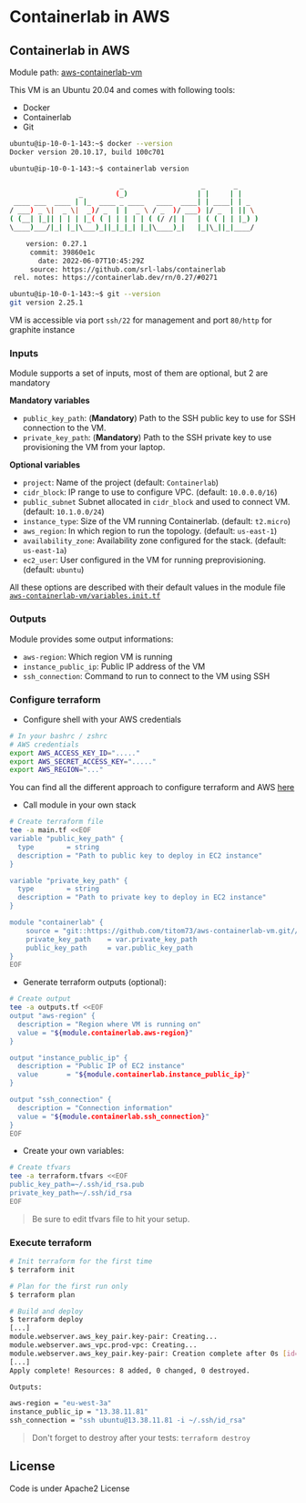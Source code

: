 # Containerlab in AWS

## Containerlab in AWS

Module path: [aws-containerlab-vm](aws-containerlab-vm/)

This VM is an Ubuntu 20.04 and comes with following tools:

- Docker
- Containerlab
- Git

```bash
ubuntu@ip-10-0-1-143:~$ docker --version
Docker version 20.10.17, build 100c701

ubuntu@ip-10-0-1-143:~$ containerlab version

                           _                   _       _
                 _        (_)                 | |     | |
 ____ ___  ____ | |_  ____ _ ____   ____  ____| | ____| | _
/ ___) _ \|  _ \|  _)/ _  | |  _ \ / _  )/ ___) |/ _  | || \
( (__| |_|| | | | |_( ( | | | | | ( (/ /| |   | ( ( | | |_) )
\____)___/|_| |_|\___)_||_|_|_| |_|\____)_|   |_|\_||_|____/

    version: 0.27.1
     commit: 39860e1c
       date: 2022-06-07T10:45:29Z
     source: https://github.com/srl-labs/containerlab
 rel. notes: https://containerlab.dev/rn/0.27/#0271

ubuntu@ip-10-0-1-143:~$ git --version
git version 2.25.1
```

VM is accessible via port `ssh/22` for management and port `80/http` for graphite instance

### Inputs

Module supports a set of inputs, most of them are optional, but 2 are mandatory

__Mandatory variables__

- `public_key_path`: (__Mandatory__) Path to the SSH public key to use for SSH connection to the VM.
- `private_key_path`: (__Mandatory__) Path to the SSH private key to use provisioning the VM from your laptop.

__Optional variables__

- `project`: Name of the project (default: `Containerlab`)
- `cidr_block`: IP range to use to configure VPC. (default: `10.0.0.0/16`)
- `public_subnet` Subnet allocated in `cidr_block` and used to connect VM. (default: `10.1.0.0/24`)
- `instance_type`: Size of the VM running Containerlab. (default: `t2.micro`)
- `aws_region`: In which region to run the topology. (default: `us-east-1`)
- `availability_zone`: Availability zone configured for the stack. (default: `us-east-1a`)
- `ec2_user`: User configured in the VM for running preprovisioning. (default: `ubuntu`)

All these options are described with their default values in the module file [`aws-containerlab-vm/variables.init.tf`](aws-containerlab-vm/variables.init.tf)

### Outputs

Module provides some output informations:

- `aws-region`: Which region VM is running
- `instance_public_ip`: Public IP address of the VM
- `ssh_connection`: Command to run to connect to the VM using SSH

### Configure terraform

- Configure shell with your AWS credentials

```bash
# In your bashrc / zshrc
# AWS credentials
export AWS_ACCESS_KEY_ID="....."
export AWS_SECRET_ACCESS_KEY="....."
export AWS_REGION="..."
```

You can find all the different approach to configure terraform and AWS [here](https://registry.terraform.io/providers/hashicorp/aws/latest/docs#environment-variables)

- Call module in your own stack

```bash
# Create terraform file
tee -a main.tf <<EOF
variable "public_key_path" {
  type        = string
  description = "Path to public key to deploy in EC2 instance"
}

variable "private_key_path" {
  type        = string
  description = "Path to private key to deploy in EC2 instance"
}

module "containerlab" {
    source = "git::https://github.com/titom73/aws-containerlab-vm.git//aws-containerlab-vm/"
    private_key_path    = var.private_key_path
    public_key_path     = var.public_key_path
}
EOF
```

- Generate terraform outputs (optional):

```bash
# Create output
tee -a outputs.tf <<EOF
output "aws-region" {
  description = "Region where VM is running on"
  value = "${module.containerlab.aws-region}"
}

output "instance_public_ip" {
  description = "Public IP of EC2 instance"
  value       = "${module.containerlab.instance_public_ip}"
}

output "ssh_connection" {
  description = "Connection information"
  value = "${module.containerlab.ssh_connection}"
}
EOF
```

- Create your own variables:

```bash
# Create tfvars
tee -a terraform.tfvars <<EOF
public_key_path=~/.ssh/id_rsa.pub
private_key_path=~/.ssh/id_rsa
EOF
```

> Be sure to edit tfvars file to hit your setup.

### Execute terraform

```bash
# Init terraform for the first time
$ terraform init

# Plan for the first run only
$ terraform plan

# Build and deploy
$ terraform deploy
[...]
module.webserver.aws_key_pair.key-pair: Creating...
module.webserver.aws_vpc.prod-vpc: Creating...
module.webserver.aws_key_pair.key-pair: Creation complete after 0s [id=containerlab-demo-key-pair]
[...]
Apply complete! Resources: 8 added, 0 changed, 0 destroyed.

Outputs:

aws-region = "eu-west-3a"
instance_public_ip = "13.38.11.81"
ssh_connection = "ssh ubuntu@13.38.11.81 -i ~/.ssh/id_rsa"
```

> Don't forget to destroy after your tests: `terraform destroy`

## License

Code is under Apache2 License